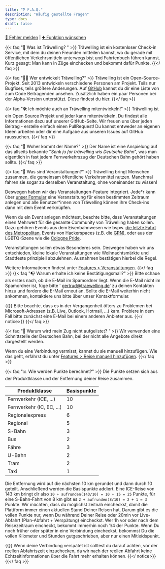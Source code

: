 ```yaml
---
title: "❓ F.A.Q."
description: "Häufig gestellte Fragen"
type: docs
draft: false
---
```


[🐛 Fehler melden](https://github.com/Traewelling/traewelling/issues/new?assignees=&labels=bug%2CTo+Do&template=bug_report.md)
|
[➕ Funktion wünschen](https://github.com/Traewelling/traewelling/issues/new?assignees=&labels=enhancement&template=feature_request.md&title=)

{{< faq "🔗 Was ist Träwelling? " >}}
Träwelling ist ein kostenloser Check-in Service, mit dem du deinen Freunden mitteilen kannst, wo du gerade mit
öffentlichen Verkehrsmitteln unterwegs bist und Fahrtenbuch führen kannst. Kurz gesagt: Man kann in Züge einchecken und
bekommt dafür Punkte.
{{</ faq >}}

{{< faq "🧑‍💻 Wer entwickelt Träwelling?" >}}
Träwelling ist ein Open-Source-Projekt. Seit 2013 entwickeln verschiedene Personen am Projekt.
Teils nur Bugfixes, teils größere Änderungen.
Auf [GitHub](https://github.com/Traewelling/traewelling/graphs/contributors) kannst du dir eine Liste von zum Code
Beitragenden ansehen.
Zusätzlich haben ein paar Personen bei der Alpha-Version unterstützt.
Diese findest du [hier](https://traewelling.de/humans.txt).
{{</ faq >}}

{{< faq "🛠️ Ich möchte auch an Träwelling mitentwickeln!" >}}
Träwelling ist ein Open Source Projekt und jeder kann mitentwickeln.
Du findest alle Informationen dazu auf unserer GitHub-Seite.
Wir freuen uns über jeden Beitrag - erstelle einfach einen PullRequest!
Du kannst entweder an eigenen Ideen arbeiten oder dir eine Aufgabe aus unseren Issues auf GitHub raussuchen.
{{</ faq >}}

{{< faq "🤔 Woher kommt der Name?" >}}
Der Name ist eine Anspielung auf das allseits bekannte "*Senk ju for träwelling wis Deutsche Bahn*", was man eigentlich
in fast jedem Fernverkehrszug der Deutschen Bahn gehört haben sollte.
{{</ faq >}}

{{< faq "🎉 Was sind Veranstaltungen?" >}}
Träwelling bringt Menschen zusammen, die gemeinsam öffentliche Verkehrsmittel nutzen.
Manchmal fahren sie sogar zu derselben Veranstaltung, ohne voneinander zu wissen!

Deswegen haben wir das Veranstaltungen-Feature integriert.
Jede\*r kann über [unser Formular](https://traewelling.de/events/suggest) eine Veranstaltung für einen bestimmten
Zeitraum anlegen und alle Benutzer\*innen von Träwelling können ihre Check-ins dann mit dem Event verknüpfen.

Wenn du ein Event anlegen möchtest, beachte bitte, dass Veranstaltungen einen Mehrwert für die gesamte Community von
Träwelling haben sollen.
Dazu gehören Events aus dem Eisenbahnwesen wie
bspw. [die letzte Fahrt des Metropolitan](https://traewelling.de/statuses/event/letzte_fahrt_des_met), Events von
Hackerspaces (z.B. die [GPN](https://traewelling.de/statuses/event/gpn20)), oder aus der LGBTQ-Szene wie
die [Cologne Pride](https://traewelling.de/statuses/event/csd_koln_2022).

Veranstaltungen sollen etwas Besonderes sein. Deswegen haben wir uns entschieden, kleine lokale Veranstaltungen wie
Weihnachtsmärkte und Stadtfeste prinzipiell abzulehnen. Ausnahmen bestätigen hierbei die Regel.

Weitere Informationen findest unter [Features > Veranstaltungen](/features/events).
{{</ faq >}}
{{< faq "📭 Warum erhalte ich keine Bestätigungsmail?" >}}
Bitte schaue als erstes nach, ob die E-Mail im Spamordner liegt. Wenn die E-Mail nicht im Spamordner ist, füge bitte '
gertrud@traewelling.de' zu deinen Kontakten hinzu und fordere die E-Mail erneut an. Sollte die E-Mail weiterhin nicht
ankommen, kontaktiere uns bitte über unser Kontaktformular.

{{<notice info>}}
Bitte beachte, dass es in der Vergangenheit öfters zu Problemen bei Microsoft-Adressen (z.B. Live, Outlook,
Hotmail, ...) kam. Probiere in dem Fall bitte zunächst eine E-Mail bei einem anderen Anbieter aus.
{{</ notice>}}
{{</ faq >}}

{{< faq "🚂 Warum wird mein Zug nicht aufgelistet? " >}}
Wir verwenden eine Schnittstelle der Deutschen Bahn, bei der nicht alle Angebote direkt dargestellt werden.

Wenn du eine Verbindung vermisst, kannst du sie manuell hinzufügen.
Wie das geht, erfährst du unter [Features > Reise manuell hinzufügen](/features/manual-trips).
{{</ faq >}}

{{< faq "📊 Wie werden Punkte berechnet?" >}}
Die Punkte setzen sich aus der Produktklasse und der Entfernung deiner Reise zusammen.

| Produktklasse             | Basispunkte |
|---------------------------|-------------|
| Fernverkehr (ICE, ...)    | 10          |
| Fernverkehr (IC, EC, ...) | 10          |
| Regionalexpress           | 6           |
| Regional                  | 5           |
| S-Bahn                    | 3           |
| Bus                       | 2           |
| Fähre                     | 3           |
| U-Bahn                    | 2           |
| Tram                      | 2           |
| Taxi                      | 1           |

Die Entfernung wird auf die nächsten 10 km gerundet und dann durch 10 geteilt. Anschließend werden die Basispunkte
addiert.
Eine ICE-Reise von 143 km bringt dir also `10 + aufrunden(143/10) = 10 + 15 = 25` Punkte, für eine S-Bahn-Fahrt von 8 km
gibt es `2 + aufrunden(8/10) = 2 + 1 = 3` Punkte.
Wir möchten, dass du möglichst zeitnah eincheckst, damit die Plattform immer einen aktuellen Stand Deiner Reisen hat.
Darum gibt es die vollen Punkte nur, wenn Du während Deiner Reise oder 20min vor Live-Abfahrt (Plan-Abfahrt +
Verspätung) eincheckst. Wer 1h vor oder nach dem Reisezeitraum eincheckt, bekommt immerhin noch 1/4 der Punkte. Wenn Du
noch früher oder später in eine Verbindung eincheckst, bekommst Du die vollen Kilometer und Stunden gutgeschrieben, aber
nur einen Mitleidspunkt.

{{<notice info>}}
Wenn deine Verbindung verspätet ist solltest du darauf achten, vor der reellen Abfahrtszeit einzuchecken, da wir nach
der reellen Abfahrt keine Echtzeitinformationen über die Fahrt mehr erhalten können.
{{</ notice>}}
{{</ faq >}}
